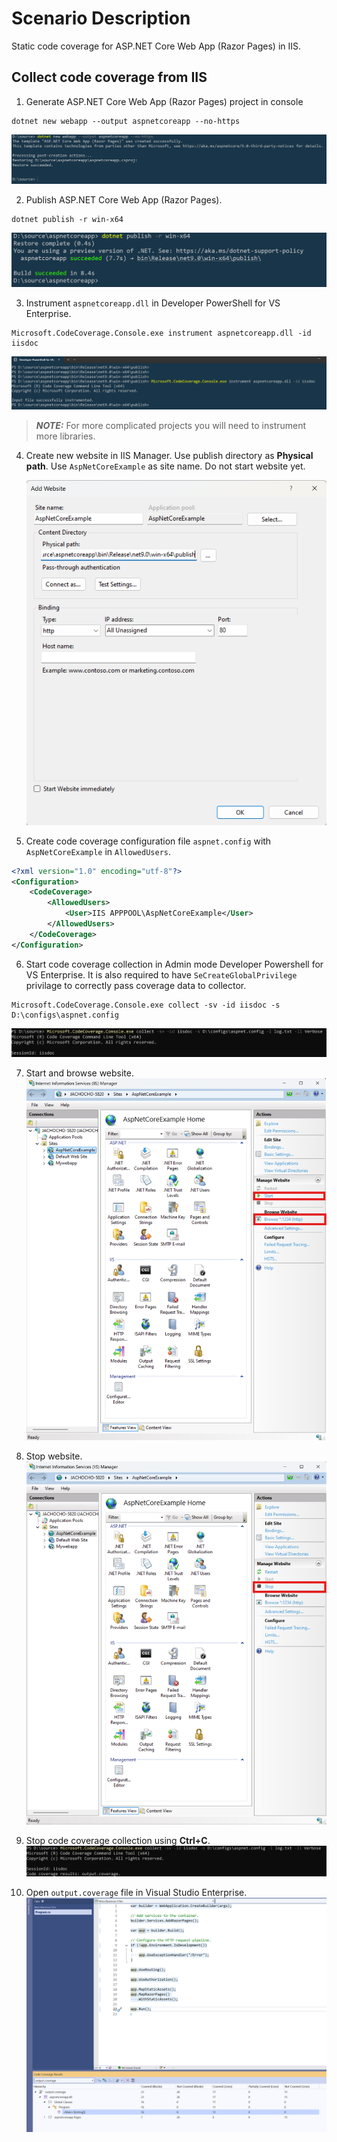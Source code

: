 # Scenario Description

Static code coverage for ASP.NET Core Web App (Razor Pages) in IIS.

## Collect code coverage from IIS

1. Generate ASP.NET Core Web App (Razor Pages) project in console
```console
dotnet new webapp --output aspnetcoreapp --no-https
```
![alt text](create.png "Create ASP.NET Core Web App (Razor Pages) Project.")

2. Publish ASP.NET Core Web App (Razor Pages).
```console
dotnet publish -r win-x64
```
![alt text](publish.png "Publish ASP.NET Core Web App (Razor Pages) Project.") 

3. Instrument `aspnetcoreapp.dll` in Developer PowerShell for VS Enterprise.
```console
Microsoft.CodeCoverage.Console.exe instrument aspnetcoreapp.dll -id iisdoc
```
![alt text](instrument.png "Instrument ASP.NET Core Web App (Razor Pages)") 
> **_NOTE:_** For more complicated projects you will need to instrument more libraries. 

4. Create new website in IIS Manager. Use publish directory as **Physical path**. Use `AspNetCoreExample` as site name. Do not start website yet.

    ![alt text](createwebsite.png "Create new website in IIS Manager")

5. Create code coverage configuration file `aspnet.config` with `AspNetCoreExample` in `AllowedUsers`.

```xml
<?xml version="1.0" encoding="utf-8"?>
<Configuration>
    <CodeCoverage>
        <AllowedUsers>
            <User>IIS APPPOOL\AspNetCoreExample</User>
        </AllowedUsers> 
    </CodeCoverage>
</Configuration>
```

6. Start code coverage collection in Admin mode Developer Powershell for VS Enterprise. It is also required to have `SeCreateGlobalPrivilege` privilage to correctly pass coverage data to collector.
```console
Microsoft.CodeCoverage.Console.exe collect -sv -id iisdoc -s D:\configs\aspnet.config
```
![alt text](startcollection.png "Start code coverage collection.")

7. Start and browse website.
![alt text](startandbrowse.png "Start code coverage collection.")

8. Stop website.
![alt text](stopwebsite.png "Start code coverage collection.")

9. Stop code coverage collection using **Ctrl+C**.
![alt text](stopcollection.png "Stop code coverage collection.")

9. Open `output.coverage` file in Visual Studio Enterprise.
![alt text](results.png "Code coverage results.")